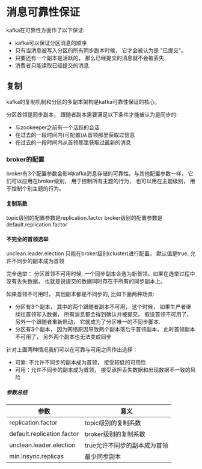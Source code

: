# 消息可靠性保证

kafka在可靠性方面作了以下保证:

- kafka可以保证分区消息的顺序
- 只有当消息被写入分区的所有同步副本时候， 它才会被认为是 "已提交"。
- 只要还有一个副本是活跃的， 那么已经提交的消息就不会被丢失.
- 消费者只能读取已经提交的消息.

## 复制

kafka的复制机制和分区的多副本架构是kafka可靠性保证的核心。

分区首领是同步副本， 跟随者副本需要满足以下条件才能被认为是同步的:

- 与zookeeper之前有一个活跃的会话
- 在过去的一段时间内(可配置)从首领那里获取过信息
- 在过去的一段时间内从首领那里获取过最新的消息

### broker的配置

broker有3个配置参数会影响kafka消息存储的可靠性。与其他配置参数一样， 它们可以应用在broker级别， 用于控制所有主题的行为， 也可以用在主题级别， 用于控制个别主题的行为。

#### 复制系数

topic级别的配置参数是replication.factor 
broker级别的配置参数是default.replication.factor

#### 不完全的首领选举
unclean.leader.election 只能在broker级别(cluster)进行配置， 默认值是true, 允许不同步的副本成为首领

完全选举： 分区首领不可用时候,  一个同步副本会选为新首领。如果在选举过程中没有丢失数据， 也就是说提交的数据同时存在于所有的同步副本上。

如果首领不可用时， 其他副本都是不同步的, 比如下面两种场景:
- 分区有3个副本， 其中的两个跟随者副本不可用， 这个时候， 如果生产者继续往首领写入数据， 所有消息都会得到确认并被提交。 假设首领不可用了， 另外一个跟随者重新启动， 它就成为了分区唯一的不同步脚本.
- 分区有3个副本， 因为网络原因导致两个副本落后于首领副本， 此时首领副本不可用了， 另外两个副本也无法变成同步

针对上面两种情况我们可以在可靠与可用之间作出选择：

- 可靠: 不允许不同步的副本成为首领， 接受较低的可用性                   
- 可用：允许不同步的副本成为首领， 接受承担丢失数据和出现数据不一致的风险

##### 参数总结
|参数|意义|
|---|----|
|replication.factor|topic级别的复制系数|
|default.replication.factor|broker级别的复制系数|
|unclean.leader.election|true允许不同步的副本成为首领|
|min.insync.replicas|最少同步副本|
